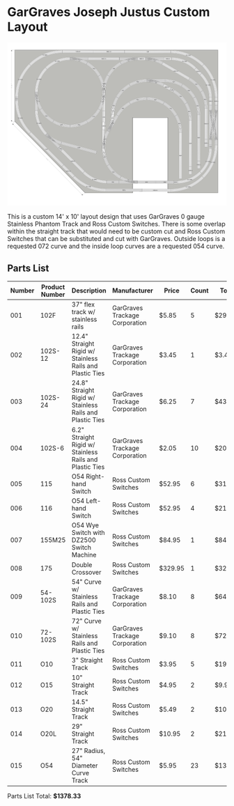 # GarGraves Joseph Justus Custom Layout

![preview](./preview.png)

This is a custom 14' x 10' layout design that uses GarGraves 0 gauge Stainless Phantom Track and Ross Custom Switches. There is some overlap within the straight track that would need to be custom cut and Ross Custom Switches that can be substituted and cut with GarGraves. Outside loops is a requested 072 curve and the inside loop curves are a requested 054 curve.

## Parts List

| Number | Product Number | Description                                              | Manufacturer                   | Price   | Count | Total   |
| ------ | -------------- | -------------------------------------------------------- | ------------------------------ | ------- | ----- | ------- |
| 001    | 102F           | 37" flex track w/ stainless rails                        | GarGraves Trackage Corporation | $5.85   | 5     | $29.25  |
| 002    | 102S-12        | 12.4" Straight Rigid w/ Stainless Rails and Plastic Ties | GarGraves Trackage Corporation | $3.45   | 1     | $3.45   |
| 003    | 102S-24        | 24.8" Straight Rigid w/ Stainless Rails and Plastic Ties | GarGraves Trackage Corporation | $6.25   | 7     | $43.75  |
| 004    | 102S-6         | 6.2" Straight Rigid w/ Stainless Rails and Plastic Ties  | GarGraves Trackage Corporation | $2.05   | 10    | $20.50  |
| 005    | 115            | O54 Right-hand Switch                                    | Ross Custom Switches           | $52.95  | 6     | $317.70 |
| 006    | 116            | O54 Left-hand Switch                                     | Ross Custom Switches           | $52.95  | 4     | $211.80 |
| 007    | 155M25         | O54 Wye Switch with DZ2500 Switch Machine                | Ross Custom Switches           | $84.95  | 1     | $84.95  |
| 008    | 175            | Double Crossover                                         | Ross Custom Switches           | $329.95 | 1     | $329.95 |
| 009    | 54-102S        | 54" Curve w/ Stainless Rails and Plastic Ties            | GarGraves Trackage Corporation | $8.10   | 8     | $64.80  |
| 010    | 72-102S        | 72" Curve w/ Stainless Rails and Plastic Ties            | GarGraves Trackage Corporation | $9.10   | 8     | $72.80  |
| 011    | O10            | 3" Straight Track                                        | Ross Custom Switches           | $3.95   | 5     | $19.75  |
| 012    | O15            | 10" Straight Track                                       | Ross Custom Switches           | $4.95   | 2     | $9.90   |
| 013    | O20            | 14.5" Straight Track                                     | Ross Custom Switches           | $5.49   | 2     | $10.98  |
| 014    | O20L           | 29" Straight Track                                       | Ross Custom Switches           | $10.95  | 2     | $21.90  |
| 015    | O54            | 27" Radius, 54" Diameter Curve Track                     | Ross Custom Switches           | $5.95   | 23    | $136.85 |

Parts List Total: **$1378.33**
